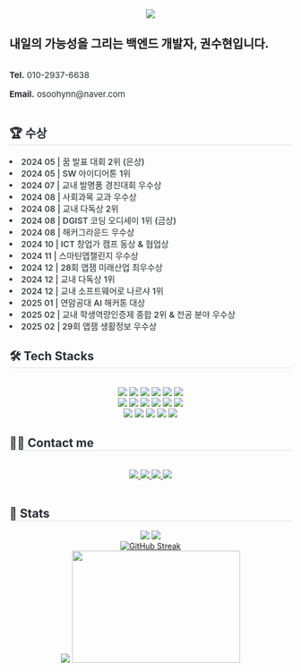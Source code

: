 
<!--
<a href="https://github.com/osoohynn"><img align="center" style="height:180px" src="https://github-readme-stats.vercel.app/api?username=osoohynn&show_icons=true&include_all_commits=true&theme=nord&hide_border=true" alt="권수현's github stats" /></a>

<a href="https://github.com/osoohynn"><img align="center" style="height:180px" src="https://github-readme-stats.vercel.app/api/top-langs/?username=osoohynn&layout=compact&theme=nord&hide_border=true" /></a>
-->

<div align= "center">
    <img src="https://capsule-render.vercel.app/api?type=waving&color=0:a3baff,100:4f4dff&height=180&text=Suhyun's%20GitHub&animation=blink&fontColor=ffffff&fontSize=60" />
</div>
<h2>내일의 가능성을 그리는 백엔드 개발자, 권수현입니다.</h2>

<div style="display: flex; align-items: center; justify-content: flex-start; text-align: left; gap: 20px;">
    <div style="font-weight: 400; font-size: 15px; color: #282d33;">
        <p><b>Tel.</b> 010-2937-6638</p>
        <p><b>Email.</b> osoohynn@naver.com</p>
    </div>
</div>
    <h2 style="border-bottom: 1px solid #d8dee4; color: #282d33;">🏆 수상 </h2>  
    <div style="font-weight: 500; font-size: 15px; text-align: left; color: #282d33;"> <li> 2024 05 | 꿈 발표 대회 2위 (은상)</li><li> 2024 05 | SW 아이디어톤 1위</li><li> 2024 07 | 교내 발명품 경진대회 우수상</li><li> 2024 08 | 사회과목 교과 우수상</li><li> 2024 08 | 교내 다독상 2위</li><li> 2024 08 | DGIST 코딩 오디세이 1위 (금상)</li><li> 2024 08 | 해커그라운드 우수상</li><li> 2024 10 | ICT 창업가 캠프 동상 & 협업상</li><li> 2024 11 | 스마틴앱챌린지 우수상</li><li> 2024 12 | 28회 앱잼 미래산업 최우수상</li><li> 2024 12 | 교내 다독상 1위</li><li> 2024 12 | 교내 소프트웨어로 나르샤 1위</li><li> 2025 01 | 연암공대 AI 해커톤 대상</li><li> 2025 02 | 교내 학생역량인증제 종합 2위 & 전공 분야 우수상</li><li> 2025 02 | 29회 앱잼 생활정보 우수상 </div> 
    </div>
    <div style="text-align: left;">
    <h2 style="border-bottom: 1px solid #d8dee4; color: #282d33;"> 🛠️ Tech Stacks </h2> <br> 
    <div  align= "center"> <img src="https://img.shields.io/badge/Java-007396?style=for-the-badge&logo=Java&logoColor=white">
        <img src="https://img.shields.io/badge/Kotlin-7F52FF?style=for-the-badge&logo=kotlin&logoColor=white">
          <img src="https://img.shields.io/badge/Spring-6DB33F?style=for-the-badge&logo=Spring&logoColor=white">
          <img src="https://img.shields.io/badge/Spring Boot-6DB33F?style=for-the-badge&logo=Spring Boot&logoColor=white">
          <img src="https://img.shields.io/badge/Node.js-339933?style=for-the-badge&logo=Node.js&logoColor=white">
          <img src="https://img.shields.io/badge/Express-000000?style=for-the-badge&logo=Express&logoColor=white">
          <br/><img src="https://img.shields.io/badge/Django-092E20?style=for-the-badge&logo=Django&logoColor=white">
          <img src="https://img.shields.io/badge/Amazon AWS-232F3E?style=for-the-badge&logo=Amazon AWS&logoColor=white">
          <img src="https://img.shields.io/badge/FastAPI-009688?style=for-the-badge&logo=FastApi&logoColor=white">
          <img src="https://img.shields.io/badge/Docker-2496ED?style=for-the-badge&logo=Docker&logoColor=white">
          <img src="https://img.shields.io/badge/C-A8B9CC?style=for-the-badge&logo=C&logoColor=white">
          <img src="https://img.shields.io/badge/Javascript-F7DF1E?style=for-the-badge&logo=Javascript&logoColor=white">
          <br/><img src="https://img.shields.io/badge/Linux-FCC624?style=for-the-badge&logo=Linux&logoColor=white">
          <img src="https://img.shields.io/badge/MongoDB-47A248?style=for-the-badge&logo=MongoDB&logoColor=white">
          <img src="https://img.shields.io/badge/MySQL-4479A1?style=for-the-badge&logo=MySQL&logoColor=white">
          <img src="https://img.shields.io/badge/Tensorflow-FF6F00?style=for-the-badge&logo=Tensorflow&logoColor=white">
          <img src="https://img.shields.io/badge/Flask-000000?style=for-the-badge&logo=Flask&logoColor=white">
          <br/></div>
    </div>
    <div style="text-align: left;">
    <h2 style="border-bottom: 1px solid #d8dee4; color: #282d33;"> 🧑‍💻 Contact me </h2> <br> 
    <div align= "center"> <a href=https://www.instagram.com/osoohynn> <img src="https://img.shields.io/badge/Instagram-E4405F?style=for-the-badge&logo=Instagram&logoColor=white&link=https://www.instagram.com/osoohynn"> </a>
         <a href=https://velog.io/@su080915> <img src="https://img.shields.io/badge/Velog-20C997?style=for-the-badge&logo=Velog&logoColor=white&link=https://velog.io/@su080915"> </a>
         <a href=https://osoohynn.notion.site/\> <img src="https://img.shields.io/badge/Notion-000000?style=for-the-badge&logo=Notion&logoColor=white&link=https://osoohynn.notion.site/\"> </a>
        <a href=https://www.linkedin.com/in/osoohynn//\> <img src="https://img.shields.io/badge/LinkedIn-0077B5?style=for-the-badge&logo=LinkedIn&logoColor=white&link=https://www.linkedin.com/in/osoohynn/\"> </a>
          </div>  <br> 
    <div align= "center">  </div> 
    </div>
    <div style="text-align: left;"> 
    <h2 style="border-bottom: 1px solid #d8dee4; color: #282d33;"> 🏅 Stats </h2> <div align= "center"> <img src="https://github-readme-stats.vercel.app/api?username=osoohynn&theme=ambient_gradient&show_icons=true"
         /> <img src="https://github-readme-stats.vercel.app/api/top-langs/?username=osoohynn&layout=compact&theme=transparent"
           /> <a href="https://git.io/streak-stats"><br><img src="https://streak-stats.demolab.com?user=osoohynn" alt="GitHub Streak" /></a><br>
    <img src="http://mazandi.herokuapp.com/api?handle=dgsw1301&theme=warm"/><span> </span> <a href="https://github.com/devxb/gitanimals">
      <img
        src="https://render.gitanimals.org/lines/osoohynn?pet-id=645451270248723827"
        width="300"
        height="200"
      />
    </a>

  

<!--
**osoohynn/osoohynn** is a ✨ _special_ ✨ repository because its `README.md` (this file) appears on your GitHub profile.

Here are some ideas to get you started:

- 🔭 I’m currently working on ...
- 🌱 I’m currently learning ...
- 👯 I’m looking to collaborate on ...
- 🤔 I’m looking for help with ...
- 💬 Ask me about ...
- 📫 How to reach me: ...
- 😄 Pronouns: ...
- ⚡ Fun fact: ...
-->
